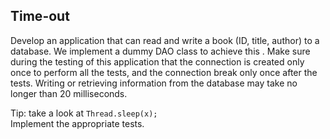 ## Time-out
Develop an application that can read and write a book (ID, title, author) to a database.
We implement a dummy DAO class to achieve this . Make sure during the testing of
this application that the connection is created only once to perform all the tests, and the
connection break only once after the tests. Writing or retrieving information from the
database may take no longer than 20 milliseconds.

Tip: take a look at `Thread.sleep(x);`  
Implement the appropriate tests.